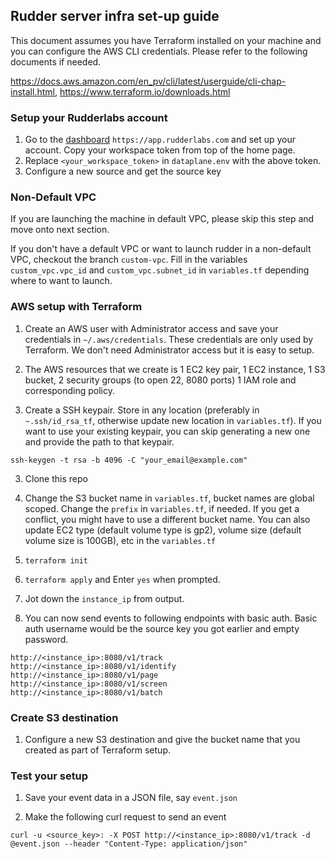 ## Rudder server infra set-up guide

This document assumes you have Terraform installed on your machine and you can configure the AWS CLI credentials.
Please refer to the following documents if needed.

https://docs.aws.amazon.com/en_pv/cli/latest/userguide/cli-chap-install.html,
https://www.terraform.io/downloads.html

### Setup your Rudderlabs account


1. Go to the [dashboard](https://app.rudderlabs.com) `https://app.rudderlabs.com` and set up your account. Copy your workspace token from top of the home page.
2. Replace `<your_workspace_token>` in `dataplane.env` with the above token.
3. Configure a new source and get the source key

### Non-Default VPC

If you are launching the machine in default VPC, please skip this step and move onto next section.


If you don't have a default VPC or want to launch rudder in a non-default VPC, checkout the branch `custom-vpc`. Fill in the variables `custom_vpc.vpc_id` and `custom_vpc.subnet_id` in `variables.tf` depending where to want to launch.

### AWS setup with Terraform 

1. Create an AWS user with Administrator access and save your credentials in `~/.aws/credentials`. These credentials are only used by Terraform. We don't need Administrator access but it is easy to setup.

2. The AWS resources that we create is 1 EC2 key pair, 1 EC2 instance, 1 S3 bucket, 2 security groups (to open 22, 8080 ports) 1 IAM role and corresponding policy.

2. Create a SSH keypair. Store in any location (preferably in `~.ssh/id_rsa_tf`, otherwise update new location in `variables.tf`). If you want to use your existing keypair, you can skip generating a new one and provide the path to that keypair.
```
ssh-keygen -t rsa -b 4096 -C "your_email@example.com"
```

3. Clone this repo

4. Change the S3 bucket name in `variables.tf`, bucket names are global scoped. 
Change the `prefix` in `variables.tf`, if needed. 
If you get a conflict, you might have to use a different bucket name. You can also update EC2 type (default volume type is gp2), volume size (default volume size is 100GB), etc in the `variables.tf`

5. `terraform init`

6. `terraform apply` and Enter `yes` when prompted.

7. Jot down the `instance_ip` from output.

8. You can now send events to following endpoints with basic auth. Basic auth username would be the source key you got earlier
and empty password.
```
http://<instance_ip>:8080/v1/track
http://<instance_ip>:8080/v1/identify
http://<instance_ip>:8080/v1/page
http://<instance_ip>:8080/v1/screen
http://<instance_ip>:8080/v1/batch
```


### Create S3 destination
1. Configure a new S3 destination and give the bucket name that you created as part of Terraform setup.

### Test your setup

1. Save your event data in a JSON file, say `event.json`

2. Make the following curl request to send an event
```
curl -u <source_key>: -X POST http://<instance_ip>:8080/v1/track -d @event.json --header "Content-Type: application/json"
```


